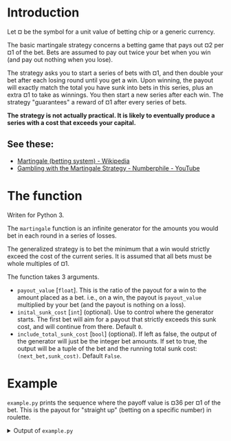 # Introduction

Let ¤ be the symbol for a unit value of betting chip or a generic currency.

The basic martingale strategy concerns a betting game that pays out ¤2 per ¤1 of the bet. Bets are assumed to pay out twice your bet when you win (and pay out nothing when you lose).

The strategy asks you to start a series of bets with ¤1, and then double your bet after each losing round until you get a win. Upon winning, the payout will exactly match the total you have sunk into bets in this series, plus an extra ¤1 to take as winnings. You then start a new series after each win. The strategy "guarantees" a reward of ¤1 after every series of bets. 

**The strategy is not actually practical. It is likely to eventually produce a series with a cost that exceeds your capital.**

## See these:

- [Martingale (betting system) - Wikipedia](https://en.wikipedia.org/wiki/Martingale_%28betting_system%29)
- [Gambling with the Martingale Strategy - Numberphile - YouTube](https://www.youtube.com/watch?v=zTsRGQj6VT4)

# The function

Writen for Python 3.

The `martingale` function is an infinite generator for the amounts you would bet in each round in a series of losses.

The generalized strategy is to bet the minimum that a win would strictly exceed the cost of the current series. It is assumed that all bets must be whole multiples of ¤1. 

The function takes 3 arguments.

- `payout_value` [`float`]. This is the ratio of the payout for a win to the amount placed as a bet.  i.e., on a win, the payout is `payout_value` multiplied by your bet (and the payout is nothing on a loss).
- `inital_sunk_cost` [`int`] (optional). Use to control where the generator starts. The first bet will aim for a payout that strictly exceeds this sunk cost, and will continue from there. Default `0`.
- `include_total_sunk_cost` [`bool`] (optional). If left as false, the output of the generator will just be the integer bet amounts. If set to true, the output will be a tuple of the bet and the running total sunk cost: `(next_bet,sunk_cost)`. Default `False`.

# Example

`example.py` prints the sequence where the payoff value is ¤36 per ¤1 of the bet. This is the payout for "straight up" (betting on a specific number) in roulette.

<details>
    <summary>Output of <code>example.py</code></summary>
    <pre># The sequence when the payoff value is ¤36, as in roulette straight up.
Round 1: You bet ¤1. Total sunk = ¤1.
Round 2: You bet ¤1. Total sunk = ¤2.
Round 3: You bet ¤1. Total sunk = ¤3.
Round 4: You bet ¤1. Total sunk = ¤4.
Round 5: You bet ¤1. Total sunk = ¤5.
Round 6: You bet ¤1. Total sunk = ¤6.
Round 7: You bet ¤1. Total sunk = ¤7.
Round 8: You bet ¤1. Total sunk = ¤8.
Round 9: You bet ¤1. Total sunk = ¤9.
Round 10: You bet ¤1. Total sunk = ¤10.
Round 11: You bet ¤1. Total sunk = ¤11.
Round 12: You bet ¤1. Total sunk = ¤12.
Round 13: You bet ¤1. Total sunk = ¤13.
Round 14: You bet ¤1. Total sunk = ¤14.
Round 15: You bet ¤1. Total sunk = ¤15.
Round 16: You bet ¤1. Total sunk = ¤16.
Round 17: You bet ¤1. Total sunk = ¤17.
Round 18: You bet ¤1. Total sunk = ¤18.
Round 19: You bet ¤1. Total sunk = ¤19.
Round 20: You bet ¤1. Total sunk = ¤20.
Round 21: You bet ¤1. Total sunk = ¤21.
Round 22: You bet ¤1. Total sunk = ¤22.
Round 23: You bet ¤1. Total sunk = ¤23.
Round 24: You bet ¤1. Total sunk = ¤24.
Round 25: You bet ¤1. Total sunk = ¤25.
Round 26: You bet ¤1. Total sunk = ¤26.
Round 27: You bet ¤1. Total sunk = ¤27.
Round 28: You bet ¤1. Total sunk = ¤28.
Round 29: You bet ¤1. Total sunk = ¤29.
Round 30: You bet ¤1. Total sunk = ¤30.
Round 31: You bet ¤1. Total sunk = ¤31.
Round 32: You bet ¤1. Total sunk = ¤32.
Round 33: You bet ¤1. Total sunk = ¤33.
Round 34: You bet ¤1. Total sunk = ¤34.
Round 35: You bet ¤1. Total sunk = ¤35.
Round 36: You bet ¤1. Total sunk = ¤36.
Round 37: You bet ¤2. Total sunk = ¤38.
Round 38: You bet ¤2. Total sunk = ¤40.
Round 39: You bet ¤2. Total sunk = ¤42.
Round 40: You bet ¤2. Total sunk = ¤44.
Round 41: You bet ¤2. Total sunk = ¤46.
Round 42: You bet ¤2. Total sunk = ¤48.
Round 43: You bet ¤2. Total sunk = ¤50.
Round 44: You bet ¤2. Total sunk = ¤52.
Round 45: You bet ¤2. Total sunk = ¤54.
Round 46: You bet ¤2. Total sunk = ¤56.
Round 47: You bet ¤2. Total sunk = ¤58.
Round 48: You bet ¤2. Total sunk = ¤60.
Round 49: You bet ¤2. Total sunk = ¤62.
Round 50: You bet ¤2. Total sunk = ¤64.
Round 51: You bet ¤2. Total sunk = ¤66.
Round 52: You bet ¤2. Total sunk = ¤68.
Round 53: You bet ¤2. Total sunk = ¤70.
Round 54: You bet ¤2. Total sunk = ¤72.
Round 55: You bet ¤3. Total sunk = ¤75.
Round 56: You bet ¤3. Total sunk = ¤78.
Round 57: You bet ¤3. Total sunk = ¤81.
Round 58: You bet ¤3. Total sunk = ¤84.
Round 59: You bet ¤3. Total sunk = ¤87.
Round 60: You bet ¤3. Total sunk = ¤90.
Round 61: You bet ¤3. Total sunk = ¤93.
Round 62: You bet ¤3. Total sunk = ¤96.
Round 63: You bet ¤3. Total sunk = ¤99.
Round 64: You bet ¤3. Total sunk = ¤102.
Round 65: You bet ¤3. Total sunk = ¤105.
Round 66: You bet ¤3. Total sunk = ¤108.
Round 67: You bet ¤4. Total sunk = ¤112.
Round 68: You bet ¤4. Total sunk = ¤116.
Round 69: You bet ¤4. Total sunk = ¤120.
Round 70: You bet ¤4. Total sunk = ¤124.
Round 71: You bet ¤4. Total sunk = ¤128.
Round 72: You bet ¤4. Total sunk = ¤132.
Round 73: You bet ¤4. Total sunk = ¤136.
Round 74: You bet ¤4. Total sunk = ¤140.
Round 75: You bet ¤4. Total sunk = ¤144.
Round 76: You bet ¤5. Total sunk = ¤149.
Round 77: You bet ¤5. Total sunk = ¤154.
Round 78: You bet ¤5. Total sunk = ¤159.
Round 79: You bet ¤5. Total sunk = ¤164.
Round 80: You bet ¤5. Total sunk = ¤169.
Round 81: You bet ¤5. Total sunk = ¤174.
Round 82: You bet ¤5. Total sunk = ¤179.
Round 83: You bet ¤5. Total sunk = ¤184.
Round 84: You bet ¤6. Total sunk = ¤190.
Round 85: You bet ¤6. Total sunk = ¤196.
Round 86: You bet ¤6. Total sunk = ¤202.
Round 87: You bet ¤6. Total sunk = ¤208.
Round 88: You bet ¤6. Total sunk = ¤214.
Round 89: You bet ¤6. Total sunk = ¤220.
Round 90: You bet ¤7. Total sunk = ¤227.
Round 91: You bet ¤7. Total sunk = ¤234.
Round 92: You bet ¤7. Total sunk = ¤241.
Round 93: You bet ¤7. Total sunk = ¤248.
Round 94: You bet ¤7. Total sunk = ¤255.
Round 95: You bet ¤8. Total sunk = ¤263.
Round 96: You bet ¤8. Total sunk = ¤271.
Round 97: You bet ¤8. Total sunk = ¤279.
Round 98: You bet ¤8. Total sunk = ¤287.
Round 99: You bet ¤8. Total sunk = ¤295.
Round 100: You bet ¤9. Total sunk = ¤304.</pre>
</details>
